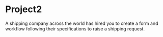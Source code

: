 # Project2
A shipping company across the world has hired you to create a form and workflow following their specifications to raise a shipping request.
